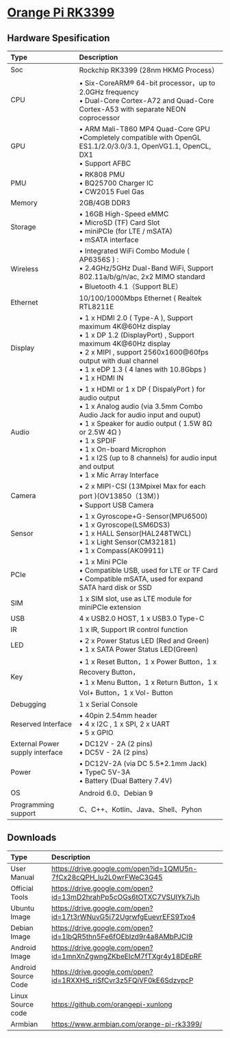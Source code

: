 # [Orange Pi RK3399 ](seperated\Orange_Pi_RK3399_.md)  
## Hardware Spesification  
| Type                            | Description                                                                                                                                                                                                                                                                                                                                                                                                                                                                                                                                                              |
|:--------------------------------|:-------------------------------------------------------------------------------------------------------------------------------------------------------------------------------------------------------------------------------------------------------------------------------------------------------------------------------------------------------------------------------------------------------------------------------------------------------------------------------------------------------------------------------------------------------------------------|
| Soc                             | Rockchip RK3399 (28nm HKMG Process）                                                                                                                                                                                                                                                                                                                                                                                                                                                                                                                                     |
| CPU                             | • Six-CoreARM® 64-bit processor，up to 2.0GHz frequency <br>  • Dual-Core Cortex-A72 and Quad-Core Cortex-A53 with separate NEON coprocessor                                                                                                                                                                                                                                                                                                                                                                                         |
| GPU                             | • ARM Mali-T860 MP4 Quad-Core GPU <br>  •Completely compatible with OpenGL ES1.1/2.0/3.0/3.1, OpenVG1.1, OpenCL, DX1 <br>  • Support AFBC                                                                                                                                                                                                                                                                                                                                                        |
| PMU                             | • RK808 PMU <br>  • BQ25700 Charger IC <br>  • CW2015 Fuel Gas                                                                                                                                                                                                                                                                                                                                                                                                                                   |
| Memory                          | 2GB/4GB DDR3                                                                                                                                                                                                                                                                                                                                                                                                                                                                                                                                                             |
| Storage                         | • 16GB High-Speed eMMC <br>  • MicroSD (TF) Card Slot <br>  • miniPCIe (for LTE / mSATA) <br>  • mSATA interface                                                                                                                                                                                                                                                                                                                                             |
| Wireless                        | • Integrated WiFi Combo Module ( AP6356S ) : <br>  • 2.4GHz/5GHz Dual-Band WiFi, Support 802.11a/b/g/n/ac, 2x2 MIMO standard <br>  • Bluetooth 4.1（Support BLE）                                                                                                                                                                                                                                                                                                                                |
| Ethernet                        | 10/100/1000Mbps Ethernet ( Realtek RTL8211E                                                                                                                                                                                                                                                                                                                                                                                                                                                                                                                              |
| Display                         | • 1 x HDMI 2.0 ( Type-A ), Support maximum 4K@60Hz display <br>  • 1 x DP 1.2 (DisplayPort) , Support maximum 4K@60Hz display <br>  • 2 x MIPI , support 2560x1600@60fps output with dual channel <br>  • 1 x eDP 1.3 ( 4 lanes with 10.8Gbps ) <br>  • 1 x HDMI IN                                                                                                                                                      |
| Audio                           | • 1 x HDMI or 1 x DP ( DispalyPort ) for audio output <br>  • 1 x Analog audio (via 3.5mm Combo Audio Jack for audio input and ouput) <br>  • 1 x Speaker for audio output ( 1.5W 8Ω or 2.5W 4Ω ) <br>  • 1 x SPDIF <br>  • 1 x On-board Microphon <br>  • 1 x I2S (up to 8 channels) for audio input and output <br>  • 1 x Mic Array Interface |
| Camera                          | • 2 x MIPI-CSI (13Mpixel Max for each port )(OV13850（13M）) <br>  • Support USB Camera                                                                                                                                                                                                                                                                                                                                                                                                                                              |
| Sensor                          | • 1 x Gyroscope+G-Sensor(MPU6500) <br>  • 1 x Gyroscope(LSM6DS3) <br>  • 1 x HALL Sensor(HAL248TWCL) <br>  • 1 x Light Sensor(CM32181) <br>  • 1 x Compass(AK09911)                                                                                                                                                                                                                                                      |
| PCIe                            | • 1 x Mini PCIe<br>  • Compatible USB, used for LTE or TF Card<br>  • Compatible mSATA, used for expand SATA hard disk or SSD                                                                                                                                                                                                                                                                                                                                                                    |
| SIM                             | 1 x SIM slot, use as LTE module for miniPCIe extension                                                                                                                                                                                                                                                                                                                                                                                                                                                                                                                   |
| USB                             | 4 x USB2.0 HOST, 1 x USB3.0 Type-C                                                                                                                                                                                                                                                                                                                                                                                                                                                                                                                                       |
| IR                              | 1 x IR, Support IR control function                                                                                                                                                                                                                                                                                                                                                                                                                                                                                                                                      |
| LED                             | • 2 x Power Status LED (Red and Green) <br>  • 1 x SATA Power Status LED(Green)                                                                                                                                                                                                                                                                                                                                                                                                                                                      |
| Key                             | • 1 x Reset Button，1 x Power Button，1 x Recovery Button， <br>  • 1 x Menu Button，1 x Return Button，1 x Vol+ Button，1 x Vol- Button                                                                                                                                                                                                                                                                                                                                                                                             |
| Debugging                       | 1 x Serial Console                                                                                                                                                                                                                                                                                                                                                                                                                                                                                                                                                       |
| Reserved Interface              | • 40pin 2.54mm header <br>  • 4 x I2C , 1 x SPI, 2 x UART <br>  • 5 x GPIO                                                                                                                                                                                                                                                                                                                                                                                                                       |
| External Power supply interface | • DC12V - 2A (2 pins) <br>  • DC5V - 2A (2 pins)                                                                                                                                                                                                                                                                                                                                                                                                                                                                                     |
| Power                           | • DC12V-2A (via DC 5.5*2.1mm Jack) <br>  • TypeC 5V-3A <br>  • Battery (Dual Battery 7.4V)                                                                                                                                                                                                                                                                                                                                                                                                       |
| OS                              | Android 6.0、Debian 9                                                                                                                                                                                                                                                                                                                                                                                                                                                                                                                                                    |
| Programming support             | C、C++、Kotlin、Java、Shell、Pyhon                                                                                                                                                                                                                                                                                                                                                                                                                                                                                                                                       |
## Downloads  
| Type                | Description                                                        |
|:--------------------|:-------------------------------------------------------------------|
| User Manual         | https://drive.google.com/open?id=1QMU5n-7fCx28cQPH_lu2L0wrFWeC3G45 |
| Official Tools      | https://drive.google.com/open?id=13mD2hrahPp5cOGs6tOTXC7VSUlYk7iJh |
| Ubuntu Image        | https://drive.google.com/open?id=17t3rWNuvG5i72UgrwfgEuevrEFS9Txo4 |
| Debian Image        | https://drive.google.com/open?id=1lbQR5thn5Fe6fOEbIzd9r4a8AMbPJCI9 |
| Android Image       | https://drive.google.com/open?id=1mnXnZgwngZKbeEIcM7fTXgr4y18DEpRF |
| Android Source Code | https://drive.google.com/open?id=1RXXHS_riSfCvr3z5FQiVF0kE6SdzvpcP |
| Linux Source code   | https://github.com/orangepi-xunlong                                |
| Armbian             | https://www.armbian.com/orange-pi-rk3399/                          |


